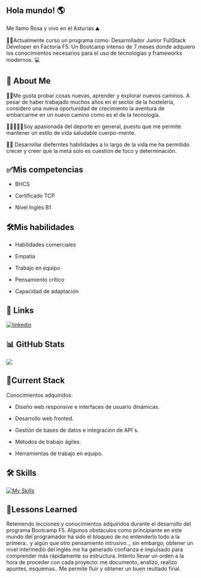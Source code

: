 ## Hola mundo! 🌎
Me llamo Rosa y vivo en el Asturias ⛰️

👩‍🎓Actualmente curso un programa como:
Desarrollador Junior FullStack Developer en Factoría F5. Un Bootcamp intenso de 7 meses donde adquiero los conocimientos necesarios para el uso de tecnologías y frameworks modernos. 💻


## 🚀 About Me
🚵‍♀️Me gusta  probar cosas nuevas, aprender y explorar nuevos caminos. A pesar de haber trabajado muchos años en el sector de la hostelería, considero una nueva oportunidad de crecimiento la aventura de embarcarme en un nuevo camino como es el de la tecnología. 

🏋️‍♀️🍳🧘‍♀️Soy apasionada del deporte en general, puesto que me permite mantener un estilo de vida saludable cuerpo-mente. 

🧗‍♀️ Desarrollar dieferntes habilidades a lo largo de la vida me ha permitido crecer y creer que la meta solo es cuestión de foco y determinación.

## ✅Mis competencias
* BHCS
- Certificado TCP
* Nivel Inglés B1


## 🛠️Mis habilidades 

* Habilidades comerciales
+ Empatía
- Trabajo en equipo
* Pensamiento crítico
- Capacidad de adaptación

## 🔗 Links

[![linkedin](https://img.shields.io/badge/linkedin-0A66C2?style=for-the-badge&logo=linkedin&logoColor=white)](https://www.linkedin.com/)

## 📊 GitHub Stats

![](http://github-profile-summary-cards.vercel.app/api/cards/profile-details?username=Angelica-2025&theme=default)


## 🧩Current Stack 
Conocimientos adquiridos:

 - Diseño web responsive e interfaces de usuario dinámicas.
 * Desarrollo web fronted.
 - Gestión de bases de datos e integración de API´s.
 * Métodos de trabajo ágiles.
 - Herramientas de trabajo en equipo.

## 🛠 Skills

 [![My Skills](https://skillicons.dev/icons?i=js,html,css,figma,github,gmail,linkedin,tailwind,vscode,npm,nodejs)](https://skillicons.dev)

## 📝Lessons Learned
Reteniendo lecciones y conocimientos adquiridos durante el desarrollo del programa Bootcamp F5. Algunos obstáculos como principiante en este mundo del programador ha sido el bloqueo de no entenderlo todo a la primera.. y algún que otro pensamiento intrusivo.., sin embargo, obtener un nivel intermedio del inglés me ha generado confianza e impulsado para comprender más rápidamente su estructura. 
Intento llevar un orden a la hora de proceder con cada proyecto: me documento, analizo, realizo apuntes, esquemas..  Me permite fluir y obtener un buen reultado final. 

